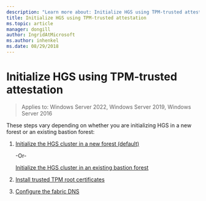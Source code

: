 ```yaml
---
description: "Learn more about: Initialize HGS using TPM-trusted attestation"
title: Initialize HGS using TPM-trusted attestation
ms.topic: article
manager: dongill
author: IngridAtMicrosoft
ms.author: inhenkel
ms.date: 08/29/2018
---
```


# Initialize HGS using TPM-trusted attestation

>Applies to: Windows Server 2022, Windows Server 2019, Windows Server 2016

These steps vary depending on whether you are initializing HGS in a new forest or an existing bastion forest:

1. [Initialize the HGS cluster in a new forest (default)](guarded-fabric-initialize-hgs-tpm-mode-default.md)

   -Or-

   [Initialize the HGS cluster in an existing bastion forest](guarded-fabric-initialize-hgs-tpm-mode-bastion.md)

2. [Install trusted TPM root certificates](guarded-fabric-install-trusted-tpm-root-certificates.md)
3. [Configure the fabric DNS](guarded-fabric-configuring-fabric-dns.md)

